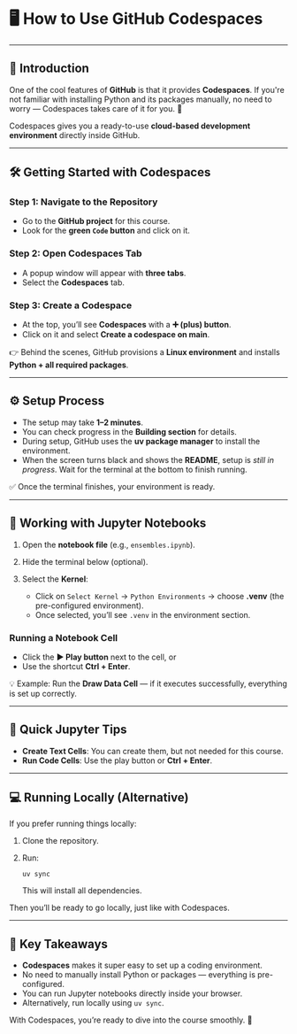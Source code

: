# 🖥️ How to Use GitHub Codespaces

---

## 🎯 Introduction

One of the cool features of **GitHub** is that it provides **Codespaces**. If you're not familiar with installing Python and its packages manually, no need to worry — Codespaces takes care of it for you. 🚀

Codespaces gives you a ready-to-use **cloud-based development environment** directly inside GitHub.

---

## 🛠️ Getting Started with Codespaces

### Step 1: Navigate to the Repository

* Go to the **GitHub project** for this course.
* Look for the **green `Code` button** and click on it.

### Step 2: Open Codespaces Tab

* A popup window will appear with **three tabs**.
* Select the **Codespaces** tab.

### Step 3: Create a Codespace

* At the top, you’ll see **Codespaces** with a **➕ (plus) button**.
* Click on it and select **Create a codespace on main**.

👉 Behind the scenes, GitHub provisions a **Linux environment** and installs **Python + all required packages**.

---

## ⚙️ Setup Process

* The setup may take **1–2 minutes**.
* You can check progress in the **Building section** for details.
* During setup, GitHub uses the **uv package manager** to install the environment.
* When the screen turns black and shows the **README**, setup is *still in progress*. Wait for the terminal at the bottom to finish running.

✅ Once the terminal finishes, your environment is ready.

---

## 📓 Working with Jupyter Notebooks

1. Open the **notebook file** (e.g., `ensembles.ipynb`).
2. Hide the terminal below (optional).
3. Select the **Kernel**:

   * Click on `Select Kernel` → `Python Environments` → choose **.venv** (the pre-configured environment).
   * Once selected, you’ll see `.venv` in the environment section.

### Running a Notebook Cell

* Click the **▶️ Play button** next to the cell, or
* Use the shortcut **Ctrl + Enter**.

💡 Example: Run the **Draw Data Cell** — if it executes successfully, everything is set up correctly.

---

## 📖 Quick Jupyter Tips

* **Create Text Cells**: You can create them, but not needed for this course.
* **Run Code Cells**: Use the play button or **Ctrl + Enter**.

---

## 💻 Running Locally (Alternative)

If you prefer running things locally:

1. Clone the repository.
2. Run:

   ```bash
   uv sync
   ```

   This will install all dependencies.

Then you’ll be ready to go locally, just like with Codespaces.

---

## 🚀 Key Takeaways

* **Codespaces** makes it super easy to set up a coding environment.
* No need to manually install Python or packages — everything is pre-configured.
* You can run Jupyter notebooks directly inside your browser.
* Alternatively, run locally using `uv sync`.

With Codespaces, you’re ready to dive into the course smoothly. 🎉
